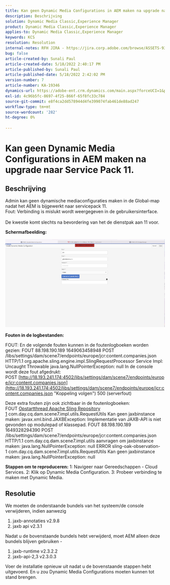 ```yaml
---
title: Kan geen Dynamic Media Configurations in AEM maken na upgrade naar Service Pack 11.
description: Beschrijving
solution: Dynamic Media Classic,Experience Manager
product: Dynamic Media Classic,Experience Manager
applies-to: Dynamic Media Classic,Experience Manager
keywords: KCS
resolution: Resolution
internal-notes: RFH JIRA - https://jira.corp.adobe.com/browse/ASSETS-9332
bug: false
article-created-by: Sunali Paul
article-created-date: 5/18/2022 2:40:17 PM
article-published-by: Sunali Paul
article-published-date: 5/18/2022 2:42:02 PM
version-number: 7
article-number: KA-19346
dynamics-url: https://adobe-ent.crm.dynamics.com/main.aspx?forceUCI=1&pagetype=entityrecord&etn=knowledgearticle&id=f2ac3e69-b8d6-ec11-a7b5-000d3a3adbfc
exl-id: 4c96b5fc-8697-4f25-866f-65f8fc33c784
source-git-commit: e8f4ca2dd578944d4fe399074fab461de88ad247
workflow-type: tm+mt
source-wordcount: '282'
ht-degree: 0%

---
```


# Kan geen Dynamic Media Configurations in AEM maken na upgrade naar Service Pack 11.

## Beschrijving

Admin kan geen dynamische mediaconfiguraties maken in de Global-map nadat het AEM is bijgewerkt naar servicepack 11.
<br>Fout: Verbinding is mislukt wordt weergegeven in de gebruikersinterface.<br><br>
De kwestie komt slechts na bevordering van het de dienstpak aan 11 voor.

<b>Schermafbeelding:</b>

![](assets/___f3ac3e69-b8d6-ec11-a7b5-000d3a3adbfc___.png)

<b>Fouten in de logbestanden:</b>

FOUT: En de volgende fouten kunnen in de foutenlogboeken worden gezien: FOUT 88.198.190.189 1649063458948 POST /libs/settings/dam/scene7/endpoints/europe/jcr:content.companies.json HTTP/1.1 org.apache.sling.engine.impl.SlingRequestProcessor Service Impl: Uncaught Throwable java.lang.NullPointerException: null In de console wordt deze fout afgedrukt: POST [http://18.193.241.174:4502/libs/settings/dam/scene7/endpoints/europe/jcr:content.companies.json](http://18.193.241.174:4502/libs/settings/dam/scene7/endpoints/europe/jcr:content.companies.json "Koppeling volgen") 500 (serverfout)

Deze extra fouten zijn ook zichtbaar in de foutenlogboeken: FOUT [Opstartthread Apache Sling Repository 1](https://jira.corp.adobe.com/browse/ASSETS-9332#1 "Koppeling volgen") com.day.cq.dam.scene7.impl.utils.RequestUtils Kan geen jaxbinstance maken: javax.xml.bind.JAXBException: Implementatie van JAXB-API is niet gevonden op modulepad of klassepad.
FOUT 88.198.190.189 1649328294390 POST /libs/settings/dam/scene7/endpoints/europe/jcr:content.companies.json HTTP/1.1 com.day.cq.dam.scene7.impl.utils aanvragen om jaxbinstance maken: java.lang.NullPointerException: null ERROR sling-oak-observation-1 com.day.cq.dam.scene7.impl.utils.RequestUtils Kan geen jaxbinstance maken: java.lang.NullPointerException: null

<b>Stappen om te reproduceren:</b>
1: Navigeer naar Gereedschappen - Cloud Services.
2: Klik op Dynamic Media Configuration.
3: Probeer verbinding te maken met Dynamic Media.


## Resolutie


We moeten de onderstaande bundels van het systeem/de console verwijderen, indien aanwezig

1. jaxb-annotaties v2.9.8
2. jaxb api v2.3.1


Nadat u de bovenstaande bundels hebt verwijderd, moet AEM alleen deze bundels blijven gebruiken -

1. jaxb-runtime v2.3.2.2
2. jaxb-api-2,3 v2.3.0.3


Voer de installatie opnieuw uit nadat u de bovenstaande stappen hebt uitgevoerd. En u zou Dynamic Media Configurations moeten kunnen tot stand brengen.
